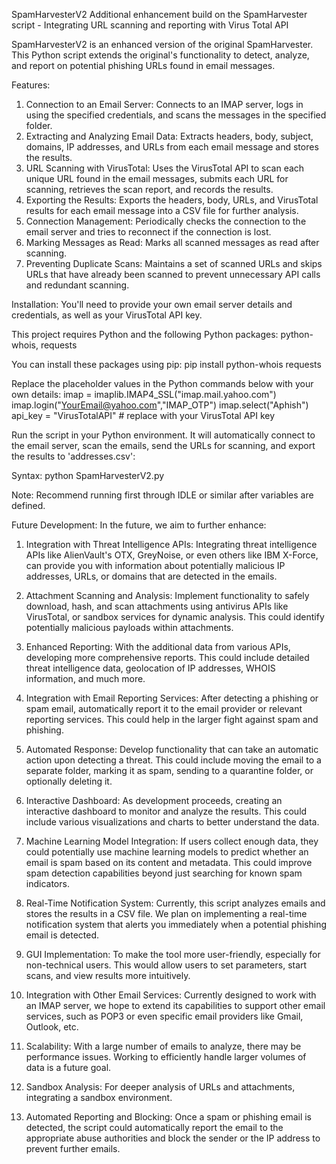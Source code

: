 SpamHarvesterV2
Additional enhancement build on the SpamHarvester script - Integrating URL scanning and reporting with Virus Total API 

SpamHarvesterV2 is an enhanced version of the original SpamHarvester. This Python script extends the original's functionality to detect, analyze, and report on potential phishing URLs found in email messages.

Features:
1.	Connection to an Email Server: Connects to an IMAP server, logs in using the specified credentials, and scans the messages in the specified folder.
2.	Extracting and Analyzing Email Data: Extracts headers, body, subject, domains, IP addresses, and URLs from each email message and stores the results.
3.	URL Scanning with VirusTotal: Uses the VirusTotal API to scan each unique URL found in the email messages, submits each URL for scanning, retrieves the scan report, and records the results.
4.	Exporting the Results: Exports the headers, body, URLs, and VirusTotal results for each email message into a CSV file for further analysis.
5.	Connection Management: Periodically checks the connection to the email server and tries to reconnect if the connection is lost.
6.	Marking Messages as Read: Marks all scanned messages as read after scanning.
7.	Preventing Duplicate Scans: Maintains a set of scanned URLs and skips URLs that have already been scanned to prevent unnecessary API calls and redundant scanning.

Installation:
You'll need to provide your own email server details and credentials, as well as your VirusTotal API key.

This project requires Python and the following Python packages: python-whois, requests

You can install these packages using pip:
pip install python-whois requests

Replace the placeholder values in the Python commands below with your own details:
imap = imaplib.IMAP4_SSL("imap.mail.yahoo.com")
imap.login("YourEmail@yahoo.com","IMAP_OTP")
imap.select("Aphish")
api_key = "VirusTotalAPI"  # replace with your VirusTotal API key


Run the script in your Python environment. It will automatically connect to the email server, scan the emails, send the URLs for scanning, and export the results to 'addresses.csv':


Syntax:
python SpamHarvesterV2.py

Note: Recommend running first through IDLE or similar after variables are defined.  

Future Development:
In the future, we aim to further enhance:

1.	Integration with Threat Intelligence APIs: Integrating threat intelligence APIs like AlienVault's OTX, GreyNoise, or even others like IBM X-Force, can provide you with information about potentially malicious IP addresses, URLs, or domains that are detected in the emails.

2.	Attachment Scanning and Analysis: Implement functionality to safely download, hash, and scan attachments using antivirus APIs like VirusTotal, or sandbox services for dynamic analysis. This could identify potentially malicious payloads within attachments.

3.	Enhanced Reporting: With the additional data from various APIs, developing more comprehensive reports. This could include detailed threat intelligence data, geolocation of IP addresses, WHOIS information, and much more.

4.	Integration with Email Reporting Services: After detecting a phishing or spam email, automatically report it to the email provider or relevant reporting services. This could help in the larger fight against spam and phishing.

5.	Automated Response: Develop functionality that can take an automatic action upon detecting a threat. This could include moving the email to a separate folder, marking it as spam, sending to a quarantine folder, or optionally deleting it.

6.	Interactive Dashboard: As development proceeds, creating an interactive dashboard to monitor and analyze the results. This could include various visualizations and charts to better understand the data.

7.	Machine Learning Model Integration: If users collect enough data, they could potentially use machine learning models to predict whether an email is spam based on its content and metadata. This could improve spam detection capabilities beyond just searching for known spam indicators.

8.	Real-Time Notification System: Currently, this script analyzes emails and stores the results in a CSV file.  We plan on implementing a real-time notification system that alerts you immediately when a potential phishing email is detected.

9.	GUI Implementation: To make the tool more user-friendly, especially for non-technical users. This would allow users to set parameters, start scans, and view results more intuitively.

10.	Integration with Other Email Services: Currently designed to work with an IMAP server, we hope to extend its capabilities to support other email services, such as POP3 or even specific email providers like Gmail, Outlook, etc.

11.	Scalability: With a large number of emails to analyze, there may be performance issues. Working to efficiently handle larger volumes of data is a future goal.

12.	Sandbox Analysis: For deeper analysis of URLs and attachments, integrating a sandbox environment. 

13.	Automated Reporting and Blocking: Once a spam or phishing email is detected, the script could automatically report the email to the appropriate abuse authorities and block the sender or the IP address to prevent further emails.
